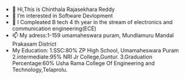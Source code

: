 - 👋 Hi,This is Chinthala Rajasekhara Reddy
- 👀 I’m interested in Software Devlopment
- 🌱 I Compleated B tech 4 th year in the stream of electronics and communication engineering(ECE)
- 📫 My adress:1-159 umamaheswara puram, Mundlamuru Mandal Prakasam District
- My Education:
  1.SSC:80% ZP High School, Umamaheswara Puram
  2.intermediate:95% NRI Jr College,Guntur.
  3.Graduation Percentage:60% Usha Rama College Of Engineering and Technology,Telaprolu.
<!---
rajareddy4556/rajareddy4556 is a ✨ special ✨ repository because its `README.md` (this file) appears on your GitHub profile.
You can click the Preview link to take a look at your changes.
--->
